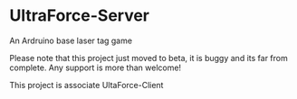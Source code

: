 # UltraForce-Server
An Ardruino base laser tag game

Please note that this project just moved to beta, it is buggy and its far from complete. 
Any support is more than welcome!

This project is associate UltaForce-Client
